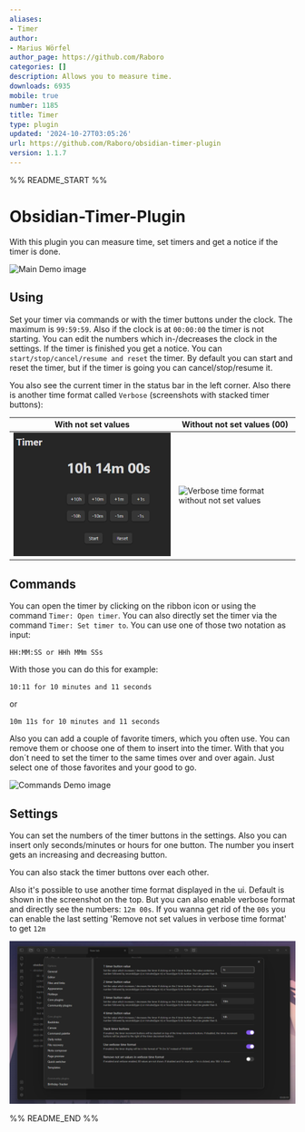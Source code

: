 ```yaml
---
aliases:
- Timer
author:
- Marius Wörfel
author_page: https://github.com/Raboro
categories: []
description: Allows you to measure time.
downloads: 6935
mobile: true
number: 1185
title: Timer
type: plugin
updated: '2024-10-27T03:05:26'
url: https://github.com/Raboro/obsidian-timer-plugin
version: 1.1.7
---
```


%% README_START %%

# Obsidian-Timer-Plugin

With this plugin you can measure time, set timers and get a notice if the timer is done.

![Main Demo image](https://raw.githubusercontent.com/Raboro/obsidian-timer-plugin/HEAD/assets/MainDemo.png)

## Using
Set your timer via commands or with the timer buttons under the clock. The maximum is ``99:59:59``. Also if the clock is at ``00:00:00`` the timer is not starting. You can edit the numbers which in-/decreases the clock in the settings. If the timer is finished you get a notice. You can ``start/stop/cancel/resume and reset`` the timer. By default you can start and reset the timer, but if the timer is going you can cancel/stop/resume it.

You also see the current timer in the status bar in the left corner.
Also there is another time format called ``Verbose`` (screenshots with stacked timer buttons): 

With not set values | Without not set values (00)|
--- | --- |
![Verbose time format](https://raw.githubusercontent.com/Raboro/obsidian-timer-plugin/HEAD/assets/VerboseUI.png) | ![Verbose time format without not set values](assets/VerboseUIWithoutNotSetValues.png) |

## Commands 
You can open the timer by clicking on the ribbon icon or using the command ``Timer: Open timer``. You can also directly set the timer via the command ``Timer: Set timer to``. You can use one of those two notation as input: 
```
HH:MM:SS or HHh MMm SSs
```
With those you can do this for example: 
```
10:11 for 10 minutes and 11 seconds
```
or 
````
10m 11s for 10 minutes and 11 seconds
````
Also you can add a couple of favorite timers, which you often use. You can remove them or choose one of them to insert into the timer. With that you don´t need to set the timer to the same times over and over again. Just select one of those favorites and your good to go.

![Commands Demo image](https://raw.githubusercontent.com/Raboro/obsidian-timer-plugin/HEAD/assets/CommandsDemo.png)

## Settings
You can set the numbers of the timer buttons in the settings. Also you can insert only seconds/minutes or hours for one button. The number you insert gets an increasing and decreasing button.

You can also stack the timer buttons over each other.

Also it's possible to use another time format displayed in the ui. Default is shown in the screenshot on the top. But you can also enable verbose format and directly see the numbers: ``12m 00s``. If you wanna get rid of the ``00s`` you can enable the last setting 'Remove not set values in verbose time format' to get ``12m``

![Settings Demo image](https://raw.githubusercontent.com/Raboro/obsidian-timer-plugin/HEAD/assets/SettingsDemo.png)

%% README_END %%